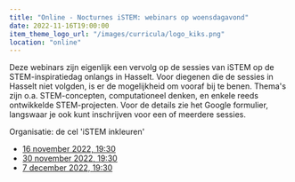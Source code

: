 ```yaml
---
title: "Online - Nocturnes iSTEM: webinars op woensdagavond"
date: 2022-11-16T19:00:00
item_theme_logo_url: "/images/curricula/logo_kiks.png"
location: "online"
---
```


Deze webinars zijn eigenlijk een vervolg op de sessies van iSTEM op de STEM-inspiratiedag onlangs in Hasselt. Voor diegenen die de sessies in Hasselt niet volgden, is er de mogelijkheid om vooraf bij te benen.
Thema's zijn o.a. STEM-concepten, computationeel denken, en enkele reeds ontwikkelde STEM-projecten.
Voor de details zie het Google formulier, langswaar je ook kunt inschrijven voor een of meerdere sessies.

Organisatie: de cel 'iSTEM inkleuren'

- [16 november 2022, 19:30](https://docs.google.com/forms/d/1v8T07AMObbv1j8GU0IP3oqTzj1m1tj8trZBW00Z6MG0/viewform?edit_requested=true)
- [30 november 2022, 19:30](https://docs.google.com/forms/d/1v8T07AMObbv1j8GU0IP3oqTzj1m1tj8trZBW00Z6MG0/viewform?edit_requested=true)
- [7 december 2022, 19:30](https://docs.google.com/forms/d/1v8T07AMObbv1j8GU0IP3oqTzj1m1tj8trZBW00Z6MG0/viewform?edit_requested=true)